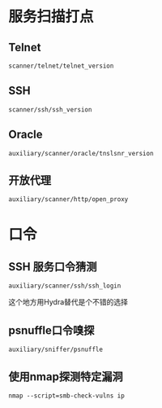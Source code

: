 # 服务扫描打点

## Telnet

```
scanner/telnet/telnet_version
```

## SSH

```
scanner/ssh/ssh_version
```

## Oracle

```
auxiliary/scanner/oracle/tnslsnr_version
```

## 开放代理

```
auxiliary/scanner/http/open_proxy 
```

# 口令

## SSH 服务口令猜测

```
auxiliary/scanner/ssh/ssh_login
```

这个地方用Hydra替代是个不错的选择

## psnuffle口令嗅探

```
auxiliary/sniffer/psnuffle
```

## 使用nmap探测特定漏洞

```
nmap --script=smb-check-vulns ip
```

